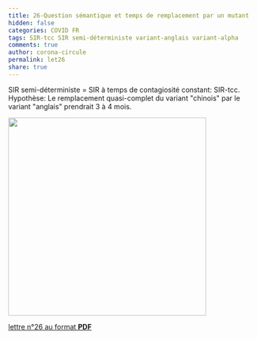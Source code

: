 ```yaml
---
title: 26-Question sémantique et temps de remplacement par un mutant
hidden: false
categories: COVID FR
tags: SIR-tcc SIR semi-déterministe variant-anglais variant-alpha
comments: true
author: corona-circule
permalink: let26
share: true
---
```


<link rel="stylesheet" href="../assets/css/style.css">

SIR semi-déterministe = SIR à temps de contagiosité constant: SIR-tcc.<br/>
Hypothèse: Le remplacement quasi-complet du variant "chinois" par le variant "anglais" prendrait 3 à 4 mois.<br/>


<img src='/lettres/images/img-26.png' width='400px'/>

[lettre n°26 au format __PDF__](/lettres/resources/pdf/lettre-26.pdf)
